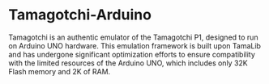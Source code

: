 # Tamagotchi-Arduino
Tamagotchi is an authentic emulator of the Tamagotchi P1, designed to run on Arduino UNO hardware. This emulation framework is built upon TamaLib and has undergone significant optimization efforts to ensure compatibility with the limited resources of the Arduino UNO, which includes only 32K Flash memory and 2K of RAM.
